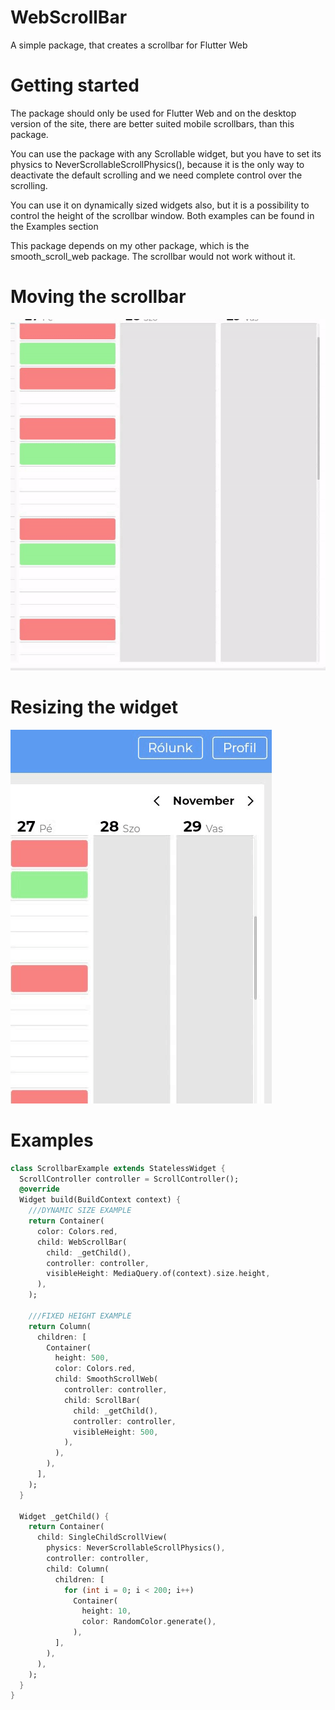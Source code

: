 # WebScrollBar

A simple package, that creates a scrollbar for Flutter Web

# Getting started
The package should only be used for Flutter Web and on the desktop version of the site, there are better suited mobile scrollbars, than this package.

You can use the package with any Scrollable widget, but you have to set its physics to NeverScrollableScrollPhysics(), because it is the only way to deactivate the default scrolling and we need complete control over the scrolling.

You can use it on dynamically sized widgets also, but it is a possibility to control the height of the scrollbar window. Both examples can be found in the Examples section

This package depends on my other package, which is the smooth_scroll_web package. The scrollbar would not work without it.

# Moving the scrollbar
![Movement](https://github.com/Trojan9/web_scroll_flutter/blob/master/scrollbar_moving.gif)
# Resizing the widget
![Resizing](https://github.com/Trojan9/web_scroll_flutter/blob/master/scrollbar_resize.gif)

# Examples
```dart
class ScrollbarExample extends StatelessWidget {
  ScrollController controller = ScrollController();
  @override
  Widget build(BuildContext context) {
    ///DYNAMIC SIZE EXAMPLE
    return Container(
      color: Colors.red,
      child: WebScrollBar(
        child: _getChild(),
        controller: controller,
        visibleHeight: MediaQuery.of(context).size.height,
      ),
    );

    ///FIXED HEIGHT EXAMPLE
    return Column(
      children: [
        Container(
          height: 500,
          color: Colors.red,
          child: SmoothScrollWeb(
            controller: controller,
            child: ScrollBar(
              child: _getChild(),
              controller: controller,
              visibleHeight: 500,
            ),
          ),
        ),
      ],
    );
  }

  Widget _getChild() {
    return Container(
      child: SingleChildScrollView(
        physics: NeverScrollableScrollPhysics(),
        controller: controller,
        child: Column(
          children: [
            for (int i = 0; i < 200; i++)
              Container(
                height: 10,
                color: RandomColor.generate(),
              ),
          ],
        ),
      ),
    );
  }
}
